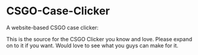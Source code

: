 # CSGO-Case-Clicker
A website-based CSGO case clicker: 

This is the source for the CSGO Clicker you know and love. Please expand on to it if you want. Would love to see what you guys can make for it.

